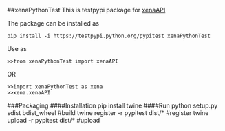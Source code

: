 ##xenaPythonTest
This is testpypi package for [xenaAPI](https://github.com/jingchunzhu/cgDataNew/tree/master/xena) 

The package can be installed as
 
    pip install -i https://testpypi.python.org/pypitest xenaPythonTest 

Use as 

    >>from xenaPythonTest import xenaAPI
 
 OR
 
    >>import xenaPythonTest as xena
    >>xena.xenaAPI                
    


###Packaging 
####Installation 
    pip install twine
####Run
    python setup.py sdist bdist_wheel           #build
    twine register -r pypitest dist/*           #register 
    twine upload -r pypitest dist/*             #upload 
